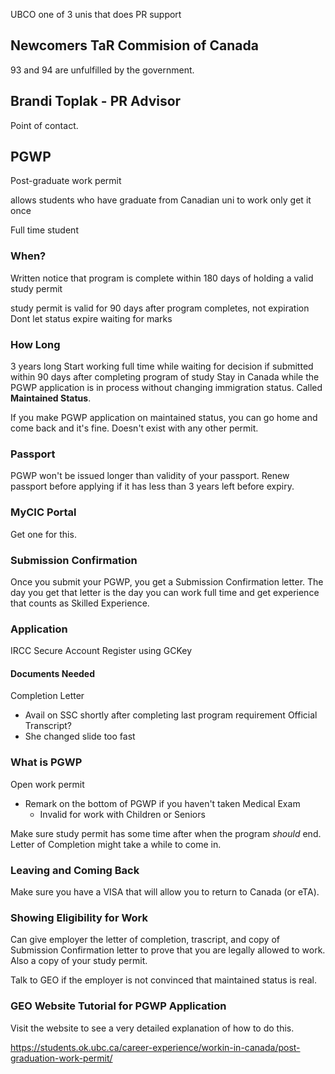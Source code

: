 UBCO one of 3 unis that does PR support

## Newcomers TaR Commision of Canada

93 and 94 are unfulfilled by the government. 

## Brandi Toplak - PR Advisor

Point of contact.

## PGWP

Post-graduate work permit

allows students who have graduate from Canadian uni to work
only get it once

Full time student

### When?

Written notice that program is complete
within 180 days of holding a valid study permit

study permit is valid for 90 days after program completes, not expiration
Dont let status expire waiting for marks

### How Long

3 years long
Start working full time while waiting for decision if submitted within 90 days after completing program of study
Stay in Canada while the PGWP application is in process without changing immigration status. Called **Maintained Status**. 

If you make PGWP application on maintained status, you can go home and come back and it's fine.
Doesn't exist with any other permit.

### Passport

PGWP won't be issued longer than validity of your passport. Renew passport before applying if it has less than 3 years left before expiry.

### MyCIC Portal

Get one for this.

### Submission Confirmation

Once you submit your PGWP, you get a Submission Confirmation letter. The day you get that letter is the day you can work full time and get experience that counts as Skilled Experience.



### Application

IRCC Secure Account
Register using GCKey

#### Documents Needed

Completion Letter
- Avail on SSC shortly after completing last program requirement
Official Transcript?
- She changed slide too fast

### What is PGWP

Open work permit
- Remark on the bottom of PGWP if you haven't taken Medical Exam
	- Invalid for work with Children or Seniors

Make sure study permit has some time after when the program *should* end. Letter of Completion might take a while to come in.

### Leaving and Coming Back

Make sure you have a VISA that will allow you to return to Canada (or eTA).

### Showing Eligibility for Work

Can give employer the letter of completion, trascript, and copy of Submission Confirmation letter to prove that you are legally allowed to work. Also a copy of your study permit.

Talk to GEO if the employer is not convinced that maintained status is real.

### GEO Website Tutorial for PGWP Application

Visit the website to see a very detailed explanation of how to do this.

https://students.ok.ubc.ca/career-experience/workin-in-canada/post-graduation-work-permit/



